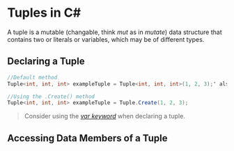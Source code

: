 # Tuples in C#
A tuple is a mutable (changable, think _mut_ as in _mutate_) data structure that contains two or literals or variables, which may be of different types.

## Declaring a Tuple
```C#
//Default method
Tuple<int, int, int> exampleTuple = Tuple<int, int, int>(1, 2, 3);' also works

//Using the .Create() method
Tuple<int, int, int> exampleTuple = Tuple.Create(1, 2, 3);
```
> Consider using the [_var keyword_](https://github.com/EthanC2/Notes-and-Writeups/blob/main/C%23/DataTypes/Keywords.md#var) when declaring a tuple.

## Accessing Data Members of a Tuple

